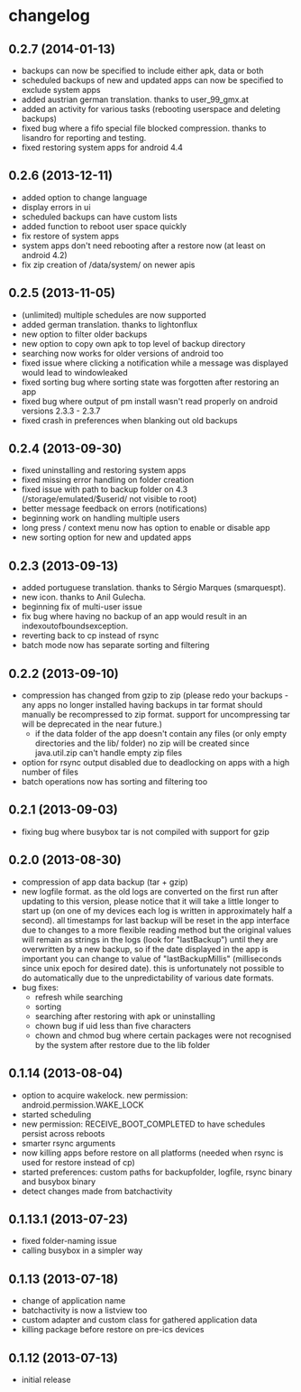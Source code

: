 changelog
=========

0.2.7 (2014-01-13)
-------------------
 * backups can now be specified to include either apk, data or both
 * scheduled backups of new and updated apps can now be specified to exclude system apps
 * added austrian german translation. thanks to user_99_gmx.at
 * added an activity for various tasks (rebooting userspace and deleting backups)
 * fixed bug where a fifo special file blocked compression. thanks to lisandro for reporting and testing.
 * fixed restoring system apps for android 4.4

0.2.6 (2013-12-11)
-------------------
 * added option to change language
 * display errors in ui
 * scheduled backups can have custom lists
 * added function to reboot user space quickly
 * fix restore of system apps
 * system apps don't need rebooting after a restore now (at least on android 4.2)
 * fix zip creation of /data/system/ on newer apis

0.2.5 (2013-11-05)
------------------
 * (unlimited) multiple schedules are now supported
 * added german translation. thanks to lightonflux
 * new option to filter older backups
 * new option to copy own apk to top level of backup directory
 * searching now works for older versions of android too
 * fixed issue where clicking a notification while a message was displayed would lead to windowleaked
 * fixed sorting bug where sorting state was forgotten after restoring an app
 * fixed bug where output of pm install wasn't read properly on android versions 2.3.3 - 2.3.7
 * fixed crash in preferences when blanking out old backups

0.2.4 (2013-09-30)
------------------
 * fixed uninstalling and restoring system apps
 * fixed missing error handling on folder creation
 * fixed issue with path to backup folder on 4.3 (/storage/emulated/$userid/ not visible to root)
 * better message feedback on errors (notifications)
 * beginning work on handling multiple users
 * long press / context menu now has option to enable or disable app
 * new sorting option for new and updated apps

0.2.3 (2013-09-13)
------------------
 * added portuguese translation. thanks to Sérgio Marques (smarquespt).
 * new icon. thanks to Anil Gulecha.
 * beginning fix of multi-user issue
 * fix bug where having no backup of an app would result in an indexoutofboundsexception.
 * reverting back to cp instead of rsync
 * batch mode now has separate sorting and filtering
 
0.2.2 (2013-09-10)
-------------------
 * compression has changed from gzip to zip (please redo your backups - any apps no longer installed having backups in tar format should manually be recompressed to zip format. support for uncompressing tar will be deprecated in the near future.) 
    * if the data folder of the app doesn't contain any files (or only empty directories and the lib/ folder) no zip will be created since java.util.zip can't handle empty zip files
 * option for rsync output disabled due to deadlocking on apps with a high number of files
 * batch operations now has sorting and filtering too
 
0.2.1 (2013-09-03)
------------------
 * fixing bug where busybox tar is not compiled with support for gzip

0.2.0 (2013-08-30)
--------------------
 * compression of app data backup (tar + gzip)
 * new logfile format. as the old logs are converted on the first run after updating to this version, please notice that it will take a little longer to start up (on one of my devices each log is written in approximately half a second). all timestamps for last backup will be reset in the app interface due to changes to a more flexible reading method but the original values will remain as strings in the logs (look for "lastBackup") until they are overwritten by a new backup, so if the date displayed in the app is important you can change to value of "lastBackupMillis" (milliseconds since unix epoch for desired date). this is unfortunately not possible to do automatically due to the unpredictability of various date formats.
 * bug fixes:
    * refresh while searching
    * sorting 
    * searching after restoring with apk or uninstalling
    * chown bug if uid less than five characters
    * chown and chmod bug where certain packages were not recognised by the system after restore due to the lib folder  

0.1.14 (2013-08-04)
--------------------
 * option to acquire wakelock. new permission: android.permission.WAKE_LOCK
 * started scheduling
 * new permission: RECEIVE_BOOT_COMPLETED to have schedules persist across reboots
 * smarter rsync arguments
 * now killing apps before restore on all platforms (needed when rsync is used for restore instead of cp)
 * started preferences: custom paths for backupfolder, logfile, rsync binary and busybox binary
 * detect changes made from batchactivity
 
0.1.13.1 (2013-07-23)
--------------------
 * fixed folder-naming issue
 * calling busybox in a simpler way
 
0.1.13 (2013-07-18)
------------------
 * change of application name
 * batchactivity is now a listview too
 * custom adapter and custom class for gathered application data
 * killing package before restore on pre-ics devices

0.1.12 (2013-07-13)
------------------
 * initial release